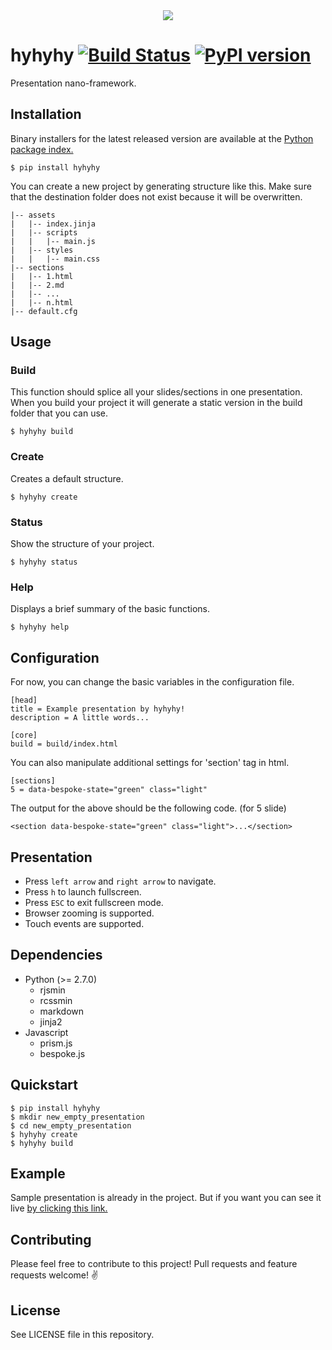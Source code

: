 <div align="center">
  <img src="https://raw.githubusercontent.com/MaciejCzyzewski/hyhyhy/master/screenshot.png"/>
</div>

# hyhyhy [![Build Status](https://travis-ci.org/MaciejCzyzewski/hyhyhy.png)](https://travis-ci.org/MaciejCzyzewski/hyhyhy) [![PyPI version](https://badge.fury.io/py/hyhyhy.png)](http://badge.fury.io/py/hyhyhy)

Presentation nano-framework.

## Installation

Binary installers for the latest released version are available at the [Python
package index.](http://pypi.python.org/pypi/hyhyhy/)

```
$ pip install hyhyhy
```

You can create a new project by generating structure like this. Make sure that the destination folder does not exist because it will be overwritten.

```
|-- assets
|   |-- index.jinja
|   |-- scripts
|   |   |-- main.js
|   |-- styles
|   |   |-- main.css
|-- sections
|   |-- 1.html
|   |-- 2.md
|   |-- ...
|   |-- n.html
|-- default.cfg
```

## Usage

### Build

This function should splice all your slides/sections in one presentation.
When you build your project it will generate a static version in the build folder that you can use. 

```
$ hyhyhy build
```

### Create

Creates a default structure.

```
$ hyhyhy create
```

### Status

Show the structure of your project.

```
$ hyhyhy status
```

### Help

Displays a brief summary of the basic functions.

```
$ hyhyhy help
```

## Configuration

For now, you can change the basic variables in the configuration file.

```
[head]
title = Example presentation by hyhyhy!
description = A little words...

[core]
build = build/index.html
```

You can also manipulate additional settings for 'section' tag in html.

```
[sections]
5 = data-bespoke-state="green" class="light"
```

The output for the above should be the following code. (for 5 slide)

```
<section data-bespoke-state="green" class="light">...</section>
```

## Presentation

- Press `left arrow` and `right arrow` to navigate.
- Press `h` to launch fullscreen.
- Press `ESC` to exit fullscreen mode.
- Browser zooming is supported.
- Touch events are supported.

## Dependencies

- Python (>= 2.7.0)
	* rjsmin
	* rcssmin
	* markdown
	* jinja2
- Javascript
	* prism.js
	* bespoke.js

## Quickstart

```
$ pip install hyhyhy
$ mkdir new_empty_presentation
$ cd new_empty_presentation
$ hyhyhy create
$ hyhyhy build
```

## Example 

Sample presentation is already in the project. But if you want you can see it live [by clicking this link.](http://maciejczyzewski.github.io/hyhyhy/)

## Contributing

Please feel free to contribute to this project! Pull requests and feature requests welcome! :v:

## License

See LICENSE file in this repository.